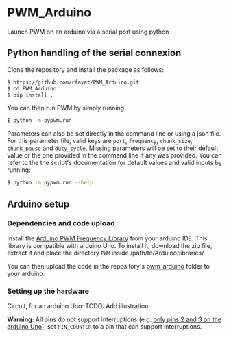 # PWM_Arduino
Launch PWM on an arduino via a serial port using python


## Python handling of the serial connexion
Clone the repository and install the package as follows:
```bash
$ https://github.com/rfayat/PWM_Arduino.git
$ cd PWM_Arduino
$ pip install .
```

You can then run PWM by simply running:
```bash
$ python -m pypwm.run
```

Parameters can also be set directly in the command line or using a json file. For this parameter file, valid keys are `port`, `frequency`, `chunk_size`, `chunk_pause` and `duty_cycle`. Missing parameters will be set to their default value or the one provided in the command line if any was provided. You can refer to the the script's documentation for default values and valid inputs by running:
```bash
$ python -m pypwm.run --help
```

## Arduino setup
### Dependencies and code upload
Install the [Arduino PWM Frequency Library](https://code.google.com/archive/p/arduino-pwm-frequency-library/downloads) from your arduino IDE. This library is compatible with arduino Uno.
To install it, download the zip file, extract it and place the directory `PWM` inside /path/to/Arduino/libraries/

You can then upload the code in the repository's [pwm_arduino](pwm_arduino) folder to your arduino.

### Setting up the hardware
Circuit, for an arduino Uno:
TODO: Add illustration

**Warning:**
All pins do not support interruptions (e.g. [only pins 2 and 3 on the arduino Uno](https://www.arduino.cc/reference/en/language/functions/external-interrupts/attachinterrupt/)), set `PIN_COUNTER` to a pin that can support interruptions.
